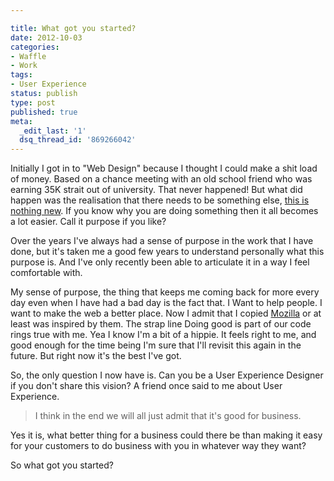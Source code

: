 ```yaml
---

title: What got you started?
date: 2012-10-03
categories:
- Waffle
- Work
tags:
- User Experience
status: publish
type: post
published: true
meta:
  _edit_last: '1'
  dsq_thread_id: '869266042'
---
```

Initially I got in to "Web Design" because I thought I could make a shit load of money. Based on a chance meeting with an old school friend who was earning 35K strait out of university. That never happened! But what did happen was the realisation that there needs to be something else, <a href="http://www.ted.com/talks/simon_sinek_how_great_leaders_inspire_action.html">this is nothing new</a>. If you know why you are doing something then it all becomes a lot easier. Call it purpose if you like?



Over the years I've always had a sense of purpose in the work that I have done, but it's taken me a good few years to understand personally what this purpose is. And I've only recently been able to articulate it in a way I feel comfortable with.



My sense of purpose, the thing that keeps me coming back for more every day even when I have had a bad day is the fact that. I Want to help people. I want to make the web a better place. Now I admit that I copied <a href="http://www.mozilla.org/en-US/">Mozilla</a> or at least was inspired by them. The strap line Doing good is part of our code rings true with me. Yea I know I'm a bit of a hippie. It feels right to me, and good enough for the time being I'm sure that I'll revisit this again in the future. But right now it's the best I've got.



So, the only question I now have is. Can you be a User Experience Designer if you don't share this vision? A friend once said to me about User Experience.



<blockquote>
  I think in the end we will all just admit that it's good for business.


</blockquote>

Yes it is, what better thing for a business could there be than making it easy for your customers to do business with you in whatever way they want?



So what got you started?


